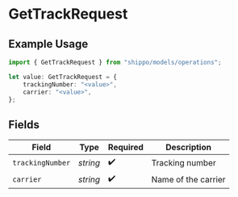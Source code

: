 # GetTrackRequest

## Example Usage

```typescript
import { GetTrackRequest } from "shippo/models/operations";

let value: GetTrackRequest = {
    trackingNumber: "<value>",
    carrier: "<value>",
};
```

## Fields

| Field               | Type                | Required            | Description         |
| ------------------- | ------------------- | ------------------- | ------------------- |
| `trackingNumber`    | *string*            | :heavy_check_mark:  | Tracking number     |
| `carrier`           | *string*            | :heavy_check_mark:  | Name of the carrier |